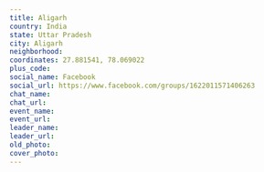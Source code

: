 ```yaml
---
title: Aligarh
country: India
state: Uttar Pradesh
city: Aligarh
neighborhood: 
coordinates: 27.881541, 78.069022
plus_code:
social_name: Facebook
social_url: https://www.facebook.com/groups/1622011571406263
chat_name:
chat_url:
event_name:
event_url:
leader_name:
leader_url:
old_photo: 
cover_photo:
---
```

